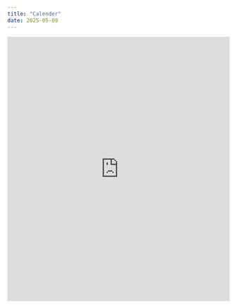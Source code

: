 ```yaml
---
title: "Calender"
date: 2025-05-09
---
```


<iframe 
  src="https://calendar.google.com/calendar/embed?src=velociraptorshd%40gmail.com&ctz=Europe%2FBerlin&hl=de" 
  style="border: 0" 
  width="100%" 
  height="600" 
  frameborder="0" 
  scrolling="no">
</iframe>


